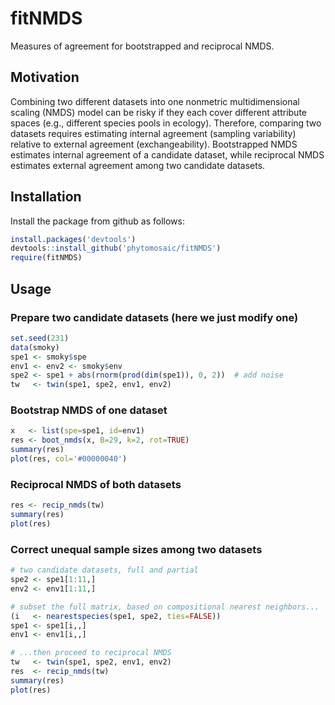 # fitNMDS
Measures of agreement for bootstrapped and reciprocal NMDS.


## Motivation

Combining two different datasets into one nonmetric multidimensional scaling (NMDS) model can be risky if they each cover different
attribute spaces (e.g., different species pools in ecology). Therefore, comparing two datasets requires estimating internal agreement
(sampling variability) relative to external agreement (exchangeability). Bootstrapped NMDS estimates internal agreement of a candidate dataset, while 
reciprocal NMDS estimates external agreement among two candidate datasets.


## Installation

Install the package from github as follows:
```r
install.packages('devtools')
devtools::install_github('phytomosaic/fitNMDS')
require(fitNMDS)
```


## Usage

### Prepare two candidate datasets (here we just modify one)
```r
set.seed(231)
data(smoky)
spe1 <- smoky$spe
env1 <- env2 <- smoky$env
spe2 <- spe1 + abs(rnorm(prod(dim(spe1)), 0, 2))  # add noise
tw   <- twin(spe1, spe2, env1, env2)
```


### Bootstrap NMDS of one dataset
```r
x   <- list(spe=spe1, id=env1)
res <- boot_nmds(x, B=29, k=2, rot=TRUE)
summary(res)
plot(res, col='#00000040')
```


### Reciprocal NMDS of both datasets
```r
res <- recip_nmds(tw)
summary(res)
plot(res)
```


### Correct unequal sample sizes among two datasets
```r
# two candidate datasets, full and partial
spe2 <- spe1[1:11,]
env2 <- env1[1:11,]

# subset the full matrix, based on compositional nearest neighbors...
(i   <- nearestspecies(spe1, spe2, ties=FALSE))
spe1 <- spe1[i,,]
env1 <- env1[i,,]

# ...then proceed to reciprocal NMDS
tw   <- twin(spe1, spe2, env1, env2)
res  <- recip_nmds(tw)
summary(res)
plot(res)
```
